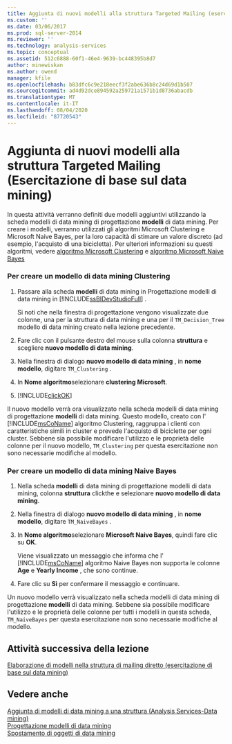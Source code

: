 ```yaml
---
title: Aggiunta di nuovi modelli alla struttura Targeted Mailing (esercitazione di base sul data mining) | Microsoft Docs
ms.custom: ''
ms.date: 03/06/2017
ms.prod: sql-server-2014
ms.reviewer: ''
ms.technology: analysis-services
ms.topic: conceptual
ms.assetid: 512c6888-60f1-46e4-9639-bc448395b8d7
author: minewiskan
ms.author: owend
manager: kfile
ms.openlocfilehash: b83dfc6c9e218eecf3f2abe636b8c24d69d1b507
ms.sourcegitcommit: ad4d92dce894592a259721a1571b1d8736abacdb
ms.translationtype: MT
ms.contentlocale: it-IT
ms.lasthandoff: 08/04/2020
ms.locfileid: "87720543"
---
```

# <a name="adding-new-models-to-the-targeted-mailing-structure-basic-data-mining-tutorial"></a>Aggiunta di nuovi modelli alla struttura Targeted Mailing (Esercitazione di base sul data mining)
  In questa attività verranno definiti due modelli aggiuntivi utilizzando la scheda modelli di data mining di progettazione **modelli** di data mining. Per creare i modelli, verranno utilizzati gli algoritmi Microsoft Clustering e Microsoft Naive Bayes, per la loro capacità di stimare un valore discreto (ad esempio, l'acquisto di una bicicletta). Per ulteriori informazioni su questi algoritmi, vedere [algoritmo Microsoft Clustering](../../2014/analysis-services/data-mining/microsoft-clustering-algorithm.md) e [algoritmo Microsoft Naive Bayes](../../2014/analysis-services/data-mining/microsoft-naive-bayes-algorithm.md)  
  
### <a name="to-create-a-clustering-mining-model"></a>Per creare un modello di data mining Clustering  
  
1.  Passare alla scheda **modelli** di data mining in Progettazione modelli di data mining in [!INCLUDE[ssBIDevStudioFull](../includes/ssbidevstudiofull-md.md)] .  
  
     Si noti che nella finestra di progettazione vengono visualizzate due colonne, una per la struttura di data mining e una per il `TM_Decision_Tree` modello di data mining creato nella lezione precedente.  
  
2.  Fare clic con il pulsante destro del mouse sulla colonna **struttura** e scegliere **nuovo modello di data mining**.  
  
3.  Nella finestra di dialogo **nuovo modello di data mining** , in **nome modello**, digitare `TM_Clustering` .  
  
4.  In **Nome algoritmo**selezionare **clustering Microsoft**.  
  
5.  [!INCLUDE[clickOK](../includes/clickok-md.md)]  
  
 Il nuovo modello verrà ora visualizzato nella scheda modelli di data mining di progettazione **modelli** di data mining. Questo modello, creato con l' [!INCLUDE[msCoName](../includes/msconame-md.md)] algoritmo Clustering, raggruppa i clienti con caratteristiche simili in cluster e prevede l'acquisto di biciclette per ogni cluster. Sebbene sia possibile modificare l'utilizzo e le proprietà delle colonne per il nuovo modello, `TM_Clustering` per questa esercitazione non sono necessarie modifiche al modello.  
  
### <a name="to-create-a-naive-bayes-mining-model"></a>Per creare un modello di data mining Naive Bayes  
  
1.  Nella scheda **modelli** di data mining di progettazione modelli di data mining, colonna **struttura** clickthe e selezionare **nuovo modello di data mining**.  
  
2.  Nella finestra di dialogo **nuovo modello di data mining** , in **nome modello**, digitare `TM_NaiveBayes` .  
  
3.  In **Nome algoritmo**selezionare **Microsoft Naive Bayes**, quindi fare clic su **OK**.  
  
     Viene visualizzato un messaggio che informa che l' [!INCLUDE[msCoName](../includes/msconame-md.md)] algoritmo Naive Bayes non supporta le colonne **Age** e **Yearly Income** , che sono continue.  
  
4.  Fare clic su **Sì** per confermare il messaggio e continuare.  
  
 Un nuovo modello verrà visualizzato nella scheda modelli di data mining di progettazione **modelli** di data mining. Sebbene sia possibile modificare l'utilizzo e le proprietà delle colonne per tutti i modelli in questa scheda, `TM_NaiveBayes` per questa esercitazione non sono necessarie modifiche al modello.  
  
## <a name="next-task-in-lesson"></a>Attività successiva della lezione  
 [Elaborazione di modelli nella struttura di mailing diretto &#40;esercitazione di base sul data mining&#41;](../../2014/tutorials/processing-models-in-the-targeted-mailing-structure-basic-data-mining-tutorial.md)  
  
## <a name="see-also"></a>Vedere anche  
 [Aggiunta di modelli di data mining a una struttura &#40;Analysis Services-Data mining&#41;](../../2014/analysis-services/data-mining/add-mining-models-to-a-structure-analysis-services-data-mining.md)   
 [Progettazione modelli di data mining](../../2014/analysis-services/data-mining/data-mining-designer.md)   
 [Spostamento di oggetti di data mining](../../2014/analysis-services/data-mining/moving-data-mining-objects.md)  
  
  
